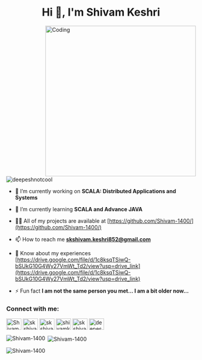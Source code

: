 <h1 align="center">Hi 👋, I'm Shivam Keshri</h1>
<!-- <h3 align="center">A passionate Java developer from India</h3> -->
<img align="right" alt="Coding" width="400" src="https://miro.medium.com/freeze/max/680/1*IRGHmiGsa16stedQvIaZfw.gif">

<p align="left"> <img src="https://komarev.com/ghpvc/?username=Shivam-1400&label=Profile%20views&color=0e75b6&style=flat" alt="deepeshnotcool" /> </p>


- 🔭 I’m currently working on **SCALA: Distributed Applications and Systems**

- 🌱 I’m currently learning **SCALA and Advance JAVA**

- 👨‍💻 All of my projects are available at [https://github.com/Shivam-1400/](https://github.com/Shivam-1400/)

- 📫 How to reach me **skshivam.keshri852@gmail.com**

- 📄 Know about my experiences [https://drive.google.com/file/d/1c8ksqTSiwQ-bSUkG10G4Wy27VmWt_Td2/view?usp=drive_link](https://drive.google.com/file/d/1c8ksqTSiwQ-bSUkG10G4Wy27VmWt_Td2/view?usp=drive_link)

- ⚡ Fun fact **I am not the same person you met... I am a bit older now...**

<h3 align="left">Connect with me:</h3>
<p align="left">
    <a href="https://www.linkedin.com/in/shivam-keshri-72a1951b8/" target="blank"><img align="center" src="https://raw.githubusercontent.com/rahuldkjain/github-profile-readme-generator/master/src/images/icons/Social/linked-in-alt.svg" alt="Shivam Keshri" height="30" width="40" /></a>
    <a href="https://leetcode.com/skshivamkeshri852/" target="blank"><img align="center" src="https://raw.githubusercontent.com/rahuldkjain/github-profile-readme-generator/master/src/images/icons/Social/leet-code.svg" alt="skshivamkeshri852" height="30" width="40" /></a>
    <a href="https://www.hackerrank.com/profile/skshivam_keshri1" target="blank"><img align="center" src="https://raw.githubusercontent.com/rahuldkjain/github-profile-readme-generator/master/src/images/icons/Social/hackerrank.svg" alt="skshivam_keshri1" height="30" width="40" /></a>
    <a href="https://www.codechef.com/users/shivamkeshri14" target="blank"><img align="center" src="https://cdn.jsdelivr.net/npm/simple-icons@3.1.0/icons/codechef.svg" alt="shivamkeshri14" height="30" width="40" /></a>
    <a href="https://auth.geeksforgeeks.org/user/skshivamkeshri852" target="blank"><img align="center" src="https://raw.githubusercontent.com/rahuldkjain/github-profile-readme-generator/master/src/images/icons/Social/geeks-for-geeks.svg" alt="skshivamkeshri852" height="30" width="40" /></a>
    <a href="https://www.instagram.com/ri_shi_147/" target="blank"><img align="center" src="https://raw.githubusercontent.com/rahuldkjain/github-profile-readme-generator/master/src/images/icons/Social/instagram.svg" alt="deepeshranjan.khatri" height="30" width="40" /></a>

</p>


<p><img align="left" src="https://github-readme-stats.vercel.app/api/top-langs?username=Shivam-1400&show_icons=true&locale=en&layout=compact" alt="Shivam-1400" /></p>

<p>&nbsp;<img align="center" src="https://github-readme-stats.vercel.app/api?username=Shivam-1400&show_icons=true&locale=en" alt="Shivam-1400" /></p>

<p><img align="center" src="https://github-readme-streak-stats.herokuapp.com/?user=Shivam-1400&" alt="Shivam-1400" /></p>
